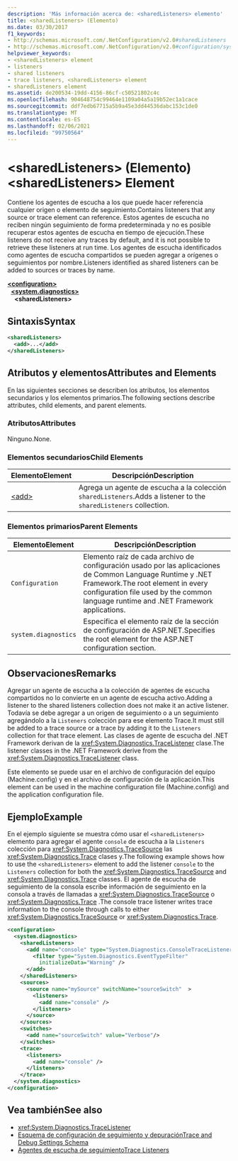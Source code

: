 ```yaml
---
description: 'Más información acerca de: <sharedListeners> elemento'
title: <sharedListeners> (Elemento)
ms.date: 03/30/2017
f1_keywords:
- http://schemas.microsoft.com/.NetConfiguration/v2.0#sharedListeners
- http://schemas.microsoft.com/.NetConfiguration/v2.0#configuration/system.diagnostics/sharedListeners
helpviewer_keywords:
- <sharedListeners> element
- listeners
- shared listeners
- trace listeners, <sharedListeners> element
- sharedListeners element
ms.assetid: de200534-19dd-4156-86cf-c50521802c4c
ms.openlocfilehash: 904648754c99464e1109a04a5a19b52ec1a1cace
ms.sourcegitcommit: ddf7edb67715a5b9a45e3dd44536dabc153c1de0
ms.translationtype: MT
ms.contentlocale: es-ES
ms.lasthandoff: 02/06/2021
ms.locfileid: "99750564"
---
```

# <a name="sharedlisteners-element"></a><span data-ttu-id="84261-103">\<sharedListeners> (Elemento)</span><span class="sxs-lookup"><span data-stu-id="84261-103">\<sharedListeners> Element</span></span>

<span data-ttu-id="84261-104">Contiene los agentes de escucha a los que puede hacer referencia cualquier origen o elemento de seguimiento.</span><span class="sxs-lookup"><span data-stu-id="84261-104">Contains listeners that any source or trace element can reference.</span></span>  <span data-ttu-id="84261-105">Estos agentes de escucha no reciben ningún seguimiento de forma predeterminada y no es posible recuperar estos agentes de escucha en tiempo de ejecución.</span><span class="sxs-lookup"><span data-stu-id="84261-105">These listeners do not receive any traces by default, and it is not possible to retrieve these listeners at run time.</span></span> <span data-ttu-id="84261-106">Los agentes de escucha identificados como agentes de escucha compartidos se pueden agregar a orígenes o seguimientos por nombre.</span><span class="sxs-lookup"><span data-stu-id="84261-106">Listeners identified as shared listeners can be added to sources or traces by name.</span></span>  
  
[**\<configuration>**](../configuration-element.md)  
&nbsp;&nbsp;[**\<system.diagnostics>**](system-diagnostics-element.md)  
&nbsp;&nbsp;&nbsp;&nbsp;**\<sharedListeners>**  
  
## <a name="syntax"></a><span data-ttu-id="84261-107">Sintaxis</span><span class="sxs-lookup"><span data-stu-id="84261-107">Syntax</span></span>  
  
```xml  
<sharedListeners>
  <add>...</add>  
</sharedListeners>  
```  
  
## <a name="attributes-and-elements"></a><span data-ttu-id="84261-108">Atributos y elementos</span><span class="sxs-lookup"><span data-stu-id="84261-108">Attributes and Elements</span></span>  

 <span data-ttu-id="84261-109">En las siguientes secciones se describen los atributos, los elementos secundarios y los elementos primarios.</span><span class="sxs-lookup"><span data-stu-id="84261-109">The following sections describe attributes, child elements, and parent elements.</span></span>  
  
### <a name="attributes"></a><span data-ttu-id="84261-110">Atributos</span><span class="sxs-lookup"><span data-stu-id="84261-110">Attributes</span></span>  

 <span data-ttu-id="84261-111">Ninguno.</span><span class="sxs-lookup"><span data-stu-id="84261-111">None.</span></span>  
  
### <a name="child-elements"></a><span data-ttu-id="84261-112">Elementos secundarios</span><span class="sxs-lookup"><span data-stu-id="84261-112">Child Elements</span></span>  
  
|<span data-ttu-id="84261-113">Elemento</span><span class="sxs-lookup"><span data-stu-id="84261-113">Element</span></span>|<span data-ttu-id="84261-114">Descripción</span><span class="sxs-lookup"><span data-stu-id="84261-114">Description</span></span>|  
|-------------|-----------------|  
|[\<add>](add-element-for-listeners-for-trace.md)|<span data-ttu-id="84261-115">Agrega un agente de escucha a la colección `sharedListeners`.</span><span class="sxs-lookup"><span data-stu-id="84261-115">Adds a listener to the `sharedListeners` collection.</span></span>|  
  
### <a name="parent-elements"></a><span data-ttu-id="84261-116">Elementos primarios</span><span class="sxs-lookup"><span data-stu-id="84261-116">Parent Elements</span></span>  
  
|<span data-ttu-id="84261-117">Elemento</span><span class="sxs-lookup"><span data-stu-id="84261-117">Element</span></span>|<span data-ttu-id="84261-118">Descripción</span><span class="sxs-lookup"><span data-stu-id="84261-118">Description</span></span>|  
|-------------|-----------------|  
|`Configuration`|<span data-ttu-id="84261-119">Elemento raíz de cada archivo de configuración usado por las aplicaciones de Common Language Runtime y .NET Framework.</span><span class="sxs-lookup"><span data-stu-id="84261-119">The root element in every configuration file used by the common language runtime and .NET Framework applications.</span></span>|  
|`system.diagnostics`|<span data-ttu-id="84261-120">Especifica el elemento raíz de la sección de configuración de ASP.NET.</span><span class="sxs-lookup"><span data-stu-id="84261-120">Specifies the root element for the ASP.NET configuration section.</span></span>|  
  
## <a name="remarks"></a><span data-ttu-id="84261-121">Observaciones</span><span class="sxs-lookup"><span data-stu-id="84261-121">Remarks</span></span>  

 <span data-ttu-id="84261-122">Agregar un agente de escucha a la colección de agentes de escucha compartidos no lo convierte en un agente de escucha activo.</span><span class="sxs-lookup"><span data-stu-id="84261-122">Adding a listener to the shared listeners collection does not make it an active listener.</span></span> <span data-ttu-id="84261-123">Todavía se debe agregar a un origen de seguimiento o a un seguimiento agregándolo a la `Listeners` colección para ese elemento Trace.</span><span class="sxs-lookup"><span data-stu-id="84261-123">It must still be added to a trace source or a trace by adding it to the `Listeners` collection for that trace element.</span></span> <span data-ttu-id="84261-124">Las clases de agente de escucha del .NET Framework derivan de la <xref:System.Diagnostics.TraceListener> clase.</span><span class="sxs-lookup"><span data-stu-id="84261-124">The listener classes in the .NET Framework derive from the <xref:System.Diagnostics.TraceListener> class.</span></span>  
  
 <span data-ttu-id="84261-125">Este elemento se puede usar en el archivo de configuración del equipo (Machine.config) y en el archivo de configuración de la aplicación.</span><span class="sxs-lookup"><span data-stu-id="84261-125">This element can be used in the machine configuration file (Machine.config) and the application configuration file.</span></span>  
  
## <a name="example"></a><span data-ttu-id="84261-126">Ejemplo</span><span class="sxs-lookup"><span data-stu-id="84261-126">Example</span></span>  

 <span data-ttu-id="84261-127">En el ejemplo siguiente se muestra cómo usar el `<sharedListeners>` elemento para agregar el agente `console` de escucha a la `Listeners` colección para <xref:System.Diagnostics.TraceSource> las <xref:System.Diagnostics.Trace> clases y.</span><span class="sxs-lookup"><span data-stu-id="84261-127">The following example shows how to use the `<sharedListeners>` element to add the listener `console` to the `Listeners` collection for both the <xref:System.Diagnostics.TraceSource> and <xref:System.Diagnostics.Trace> classes.</span></span> <span data-ttu-id="84261-128">El agente de escucha de seguimiento de la consola escribe información de seguimiento en la consola a través de llamadas a <xref:System.Diagnostics.TraceSource> o <xref:System.Diagnostics.Trace> .</span><span class="sxs-lookup"><span data-stu-id="84261-128">The console trace listener writes trace information to the console through calls to either <xref:System.Diagnostics.TraceSource> or <xref:System.Diagnostics.Trace>.</span></span>  
  
```xml  
<configuration>  
  <system.diagnostics>  
    <sharedListeners>  
      <add name="console" type="System.Diagnostics.ConsoleTraceListener" >  
        <filter type="System.Diagnostics.EventTypeFilter"  
          initializeData="Warning" />  
      </add>  
    </sharedListeners>  
    <sources>  
      <source name="mySource" switchName="sourceSwitch"  >  
        <listeners>  
          <add name="console" />  
        </listeners>  
      </source>  
    </sources>  
    <switches>  
      <add name="sourceSwitch" value="Verbose"/>  
    </switches>  
    <trace>  
      <listeners>  
        <add name="console" />  
      </listeners>  
    </trace>  
  </system.diagnostics>  
</configuration>
```  
  
## <a name="see-also"></a><span data-ttu-id="84261-129">Vea también</span><span class="sxs-lookup"><span data-stu-id="84261-129">See also</span></span>

- <xref:System.Diagnostics.TraceListener>
- [<span data-ttu-id="84261-130">Esquema de configuración de seguimiento y depuración</span><span class="sxs-lookup"><span data-stu-id="84261-130">Trace and Debug Settings Schema</span></span>](index.md)
- [<span data-ttu-id="84261-131">Agentes de escucha de seguimiento</span><span class="sxs-lookup"><span data-stu-id="84261-131">Trace Listeners</span></span>](../../../debug-trace-profile/trace-listeners.md)
